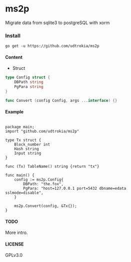 # ms2p

Migrate data from sqlite3 to postgreSQL with xorm

### Install

```
go get -u https://github.com/udtrokia/ms2p

```

#### Content

+ Struct

```go
type Config struct {
    DBPath string
    PgPara string
}

func Convert (config Config, args ...interface) {}

```

#### Example

```Golang

package main;
import "github.com/udtrokia/ms2p"

type Tx struct {
	Block_number int
	Hash string
	Input string
}

func (Tx) TableName() string {return "tx"}

func main() {
	config := ms2p.Config{
		DBPath: "the.fox",
		PgPara: "host=127.0.0.1 port=5432 dbname=edata sslmode=disable",
	}
	
	ms2p.Convert(config, &Tx{});
}

```

#### TODO

More intro.


#### LICENSE

GPLv3.0
